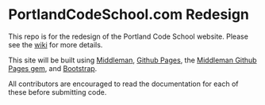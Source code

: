 PortlandCodeSchool.com Redesign
===

This repo is for the redesign of the Portland Code School website. Please see the [wiki](https://github.com/criskelly/pcsredesign/wiki) for more details.

This site will be built using [Middleman](http://middlemanapp.com/), [Github Pages](http://pages.github.com/), the [Middleman Github Pages gem](https://github.com/neo/middleman-gh-pages), and [Bootstrap](http://getbootstrap.com/).

All contributors are encouraged to read the documentation for each of these before submitting code.